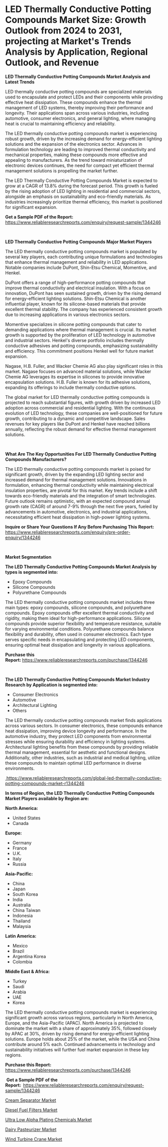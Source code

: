 <p><h1>LED Thermally Conductive Potting Compounds Market Size: Growth Outlook from 2024 to 2031, projecting at Market's Trends Analysis by Application, Regional Outlook, and Revenue</h1></p><p><strong>LED Thermally Conductive Potting Compounds Market Analysis and Latest Trends</strong></p>
<p><p>LED thermally conductive potting compounds are specialized materials used to encapsulate and protect LEDs and their components while providing effective heat dissipation. These compounds enhance the thermal management of LED systems, thereby improving their performance and longevity. Their applications span across various industries, including automotive, consumer electronics, and general lighting, where managing heat is crucial to maintaining efficiency and reliability.</p><p>The LED thermally conductive potting compounds market is experiencing robust growth, driven by the increasing demand for energy-efficient lighting solutions and the expansion of the electronics sector. Advances in formulation technology are leading to improved thermal conductivity and mechanical properties, making these compounds more effective and appealing to manufacturers. As the trend toward miniaturization of electronic devices continues, the need for compact yet efficient thermal management solutions is propelling the market further.</p><p>The LED Thermally Conductive Potting Compounds Market is expected to grow at a CAGR of 13.8% during the forecast period. This growth is fueled by the rising adoption of LED lighting in residential and commercial sectors, alongside an emphasis on sustainability and eco-friendly materials. As industries increasingly prioritize thermal efficiency, this market is positioned for significant expansion.</p></p>
<p><strong>Get a Sample PDF of the Report:&nbsp;</strong> <a href="https://www.reliableresearchreports.com/enquiry/request-sample/1344246?utm_campaign=7&utm_medium=2&utm_source=Github&utm_content=ia&utm_term=03102024&utm_id=led-thermally-conductive-potting-compounds">https://www.reliableresearchreports.com/enquiry/request-sample/1344246</a></p>
<p>&nbsp;</p>
<p><strong>LED Thermally Conductive Potting Compounds Major Market Players</strong></p>
<p><p>The LED thermally conductive potting compounds market is populated by several key players, each contributing unique formulations and technologies that enhance thermal management and reliability in LED applications. Notable companies include DuPont, Shin-Etsu Chemical, Momentive, and Henkel.</p><p>DuPont offers a range of high-performance potting compounds that improve thermal conductivity and electrical insulation. With a focus on innovation, DuPont has seen sustained growth, driven by the rising demand for energy-efficient lighting solutions. Shin-Etsu Chemical is another influential player, known for its silicone-based materials that provide excellent thermal stability. The company has experienced consistent growth due to increasing applications in various electronics sectors.</p><p>Momentive specializes in silicone potting compounds that cater to demanding applications where thermal management is crucial. Its market growth is supported by the proliferation of LED technology in automotive and industrial sectors. Henkel's diverse portfolio includes thermally conductive adhesives and potting compounds, emphasizing sustainability and efficiency. This commitment positions Henkel well for future market expansion.</p><p>Nagase, H.B. Fuller, and Wacker Chemie AG also play significant roles in this market. Nagase focuses on advanced material solutions, while Wacker Chemie AG leverages its expertise in silicones to provide innovative encapsulation solutions. H.B. Fuller is known for its adhesive solutions, expanding its offerings to include thermally conductive options.</p><p>The global market for LED thermally conductive potting compounds is projected to reach substantial figures, with growth driven by increased LED adoption across commercial and residential lighting. With the continuous evolution of LED technology, these companies are well-positioned for future growth, contributing to a dynamic and competitive landscape. Sales revenues for key players like DuPont and Henkel have reached billions annually, reflecting the robust demand for effective thermal management solutions.</p></p>
<p>&nbsp;</p>
<p><strong>What Are The Key Opportunities For LED Thermally Conductive Potting Compounds Manufacturers?</strong></p>
<p><p>The LED thermally conductive potting compounds market is poised for significant growth, driven by the expanding LED lighting sector and increased demand for thermal management solutions. Innovations in formulation, enhancing thermal conductivity while maintaining electrical insulation properties, are pivotal for this market. Key trends include a shift towards eco-friendly materials and the integration of smart technologies. Future outlook remains optimistic, with an expected compound annual growth rate (CAGR) of around 7-9% through the next five years, fueled by advancements in automotive, electronics, and industrial applications, necessitating efficient heat dissipation in high-power lighting systems.</p></p>
<p><strong>Inquire or Share Your Questions If Any Before Purchasing This Report:</strong> <a href="https://www.reliableresearchreports.com/enquiry/pre-order-enquiry/1344246?utm_campaign=7&utm_medium=2&utm_source=Github&utm_content=ia&utm_term=03102024&utm_id=led-thermally-conductive-potting-compounds">https://www.reliableresearchreports.com/enquiry/pre-order-enquiry/1344246</a></p>
<p>&nbsp;</p>
<p><strong>Market Segmentation</strong></p>
<p><strong>The LED Thermally Conductive Potting Compounds Market Analysis by types is segmented into:</strong></p>
<p><ul><li>Epoxy Compounds</li><li>Silicone Compounds</li><li>Polyurethane Compounds</li></ul></p>
<p><p>The LED thermally conductive potting compounds market includes three main types: epoxy compounds, silicone compounds, and polyurethane compounds. Epoxy compounds offer excellent thermal conductivity and rigidity, making them ideal for high-performance applications. Silicone compounds provide superior flexibility and temperature resistance, suitable for varying environmental conditions. Polyurethane compounds balance flexibility and durability, often used in consumer electronics. Each type serves specific needs in encapsulating and protecting LED components, ensuring optimal heat dissipation and longevity in various applications.</p></p>
<p><strong>Purchase this Report:&nbsp;</strong><a href="https://www.reliableresearchreports.com/purchase/1344246?utm_campaign=7&utm_medium=2&utm_source=Github&utm_content=ia&utm_term=03102024&utm_id=led-thermally-conductive-potting-compounds">https://www.reliableresearchreports.com/purchase/1344246</a></p>
<p>&nbsp;</p>
<p><strong>The LED Thermally Conductive Potting Compounds Market Industry Research by Application is segmented into:</strong></p>
<p><ul><li>Consumer Electronics</li><li>Automotive</li><li>Architectural Lighting</li><li>Others</li></ul></p>
<p><p>The LED thermally conductive potting compounds market finds applications across various sectors. In consumer electronics, these compounds enhance heat dissipation, improving device longevity and performance. In the automotive industry, they protect LED components from environmental stresses while ensuring durability and efficiency in lighting systems. Architectural lighting benefits from these compounds by providing reliable thermal management, essential for aesthetic and functional designs. Additionally, other industries, such as industrial and medical lighting, utilize these compounds to maintain optimal LED performance in diverse environments.</p></p>
<p><a href="https://www.reliableresearchreports.com/global-led-thermally-conductive-potting-compounds-market-r1344246?utm_campaign=7&utm_medium=2&utm_source=Github&utm_content=ia&utm_term=03102024&utm_id=led-thermally-conductive-potting-compounds">&nbsp;https://www.reliableresearchreports.com/global-led-thermally-conductive-potting-compounds-market-r1344246</a></p>
<p><strong>In terms of Region, the LED Thermally Conductive Potting Compounds Market Players available by Region are:</strong></p>
<p>
    <p> <strong> North America: </strong>
        <ul>
            <li>United States</li>
            <li>Canada</li>
        </ul>
        </p> 
    <p> <strong> Europe: </strong>
        <ul>
            <li>Germany</li>
            <li>France</li>
            <li>U.K.</li>
            <li>Italy</li>
            <li>Russia</li>
        </ul>
        </p> 
    <p> <strong> Asia-Pacific: </strong>
        <ul>
            <li>China</li>
            <li>Japan</li>
            <li>South Korea</li>
            <li>India</li>
            <li>Australia</li>
            <li>China Taiwan</li>
            <li>Indonesia</li>
            <li>Thailand</li>
            <li>Malaysia</li>
        </ul>
        </p> 
    <p> <strong> Latin America: </strong>
        <ul>
            <li>Mexico</li>
            <li>Brazil</li>
            <li>Argentina Korea</li>
            <li>Colombia</li>
        </ul>
        </p> 
    <p> <strong> Middle East & Africa: </strong>
        <ul>
            <li>Turkey</li>
            <li>Saudi</li>
            <li>Arabia</li>
            <li>UAE</li>
            <li>Korea</li>
        </ul>
    </p>
    </p>
<p><p>The LED thermally conductive potting compounds market is experiencing significant growth across various regions, particularly in North America, Europe, and the Asia-Pacific (APAC). North America is projected to dominate the market with a share of approximately 35%, followed closely by APAC at 30%, driven by rising demand for energy-efficient lighting solutions. Europe holds about 25% of the market, while the USA and China contribute around 5% each. Continued advancements in technology and sustainability initiatives will further fuel market expansion in these key regions.</p></p>
<p><strong>Purchase this Report: </strong><a href="https://www.reliableresearchreports.com/purchase/1344246?utm_campaign=7&utm_medium=2&utm_source=Github&utm_content=ia&utm_term=03102024&utm_id=led-thermally-conductive-potting-compounds">https://www.reliableresearchreports.com/purchase/1344246</a></p>
<p>&nbsp;<strong>Get a Sample PDF of the Report:&nbsp;&nbsp;</strong><a href="https://www.reliableresearchreports.com/enquiry/request-sample/1344246?utm_campaign=7&utm_medium=2&utm_source=Github&utm_content=ia&utm_term=03102024&utm_id=led-thermally-conductive-potting-compounds">https://www.reliableresearchreports.com/enquiry/request-sample/1344246</a></p>
<p><strong></strong></p>
<p><p><a href="https://www.linkedin.com/pulse/pioneering-growth-analyzing-global-cream-separator-market-dynamics-7wk5f?utm_campaign=7&utm_medium=2&utm_source=Github&utm_content=ia&utm_term=03102024&utm_id=led-thermally-conductive-potting-compounds">Cream Separator Market</a></p><p><a href="https://www.linkedin.com/pulse/why-should-you-invest-diesel-fuel-filters-market-trends-leading-hecrf?trackingId=FArwAexPTaGYdMKqmFrFhA%3D%3D&utm_campaign=7&utm_medium=2&utm_source=Github&utm_content=ia&utm_term=03102024&utm_id=led-thermally-conductive-potting-compounds">Diesel Fuel Filters Market</a></p><p><a href="https://github.com/angelajermaine/Market-Research-Report-List-5/blob/main/ultra-low-alpha-plating-chemicals-market.md?utm_campaign=7&utm_medium=2&utm_source=Github&utm_content=ia&utm_term=03102024&utm_id=led-thermally-conductive-potting-compounds">Ultra Low Alpha Plating Chemicals Market</a></p><p><a href="https://www.linkedin.com/pulse/dairy-pasteurizer-market-trends-focusing-insight-forecast-n39af?utm_campaign=7&utm_medium=2&utm_source=Github&utm_content=ia&utm_term=03102024&utm_id=led-thermally-conductive-potting-compounds">Dairy Pasteurizer Market</a></p><p><a href="https://github.com/NargisHussain432/Market-Research-Report-List-1/blob/main/wind-turbine-crane-market.md?utm_campaign=7&utm_medium=2&utm_source=Github&utm_content=ia&utm_term=03102024&utm_id=led-thermally-conductive-potting-compounds">Wind Turbine Crane Market</a></p></p>